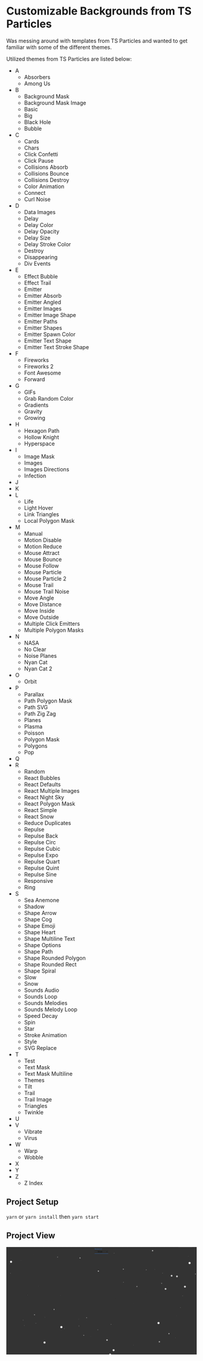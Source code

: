 # Customizable Backgrounds from TS Particles

Was messing around with templates from TS Particles and wanted to get familiar with some of the different themes.

Utilized themes from TS Particles are listed below:

- A
  - Absorbers
  - Among Us
- B
  - Background Mask
  - Background Mask Image
  - Basic
  - Big
  - Black Hole
  - Bubble
- C
  - Cards
  - Chars
  - Click Confetti
  - Click Pause
  - Collisions Absorb
  - Collisions Bounce
  - Collisions Destroy
  - Color Animation
  - Connect
  - Curl Noise
- D
  - Data Images
  - Delay
  - Delay Color
  - Delay Opacity
  - Delay Size
  - Delay Stroke Color
  - Destroy
  - Disappearing
  - Div Events
- E
  - Effect Bubble
  - Effect Trail
  - Emitter
  - Emitter Absorb
  - Emitter Angled
  - Emitter Images
  - Emitter Image Shape
  - Emitter Paths
  - Emitter Shapes
  - Emitter Spawn Color
  - Emitter Text Shape
  - Emitter Text Stroke Shape
- F
  - Fireworks
  - Fireworks 2
  - Font Awesome
  - Forward
- G
  - GIFs
  - Grab Random Color
  - Gradients
  - Gravity
  - Growing
- H
  - Hexagon Path
  - Hollow Knight
  - Hyperspace
- I
  - Image Mask
  - Images
  - Images Directions
  - Infection
- J
- K
- L
  - Life
  - Light Hover
  - Link Triangles
  - Local Polygon Mask
- M
  - Manual
  - Motion Disable
  - Motion Reduce
  - Mouse Attract
  - Mouse Bounce
  - Mouse Follow
  - Mouse Particle
  - Mouse Particle 2
  - Mouse Trail
  - Mouse Trail Noise
  - Move Angle
  - Move Distance
  - Move Inside
  - Move Outside
  - Multiple Click Emitters
  - Multiple Polygon Masks
- N
  - NASA
  - No Clear
  - Noise Planes
  - Nyan Cat
  - Nyan Cat 2
- O
  - Orbit
- P
  - Parallax
  - Path Polygon Mask
  - Path SVG
  - Path Zig Zag
  - Planes
  - Plasma
  - Poisson
  - Polygon Mask
  - Polygons
  - Pop
- Q
- R
  - Random
  - React Bubbles
  - React Defaults
  - React Multiple Images
  - React Night Sky
  - React Polygon Mask
  - React Simple
  - React Snow
  - Reduce Duplicates
  - Repulse
  - Repulse Back
  - Repulse Circ
  - Repulse Cubic
  - Repulse Expo
  - Repulse Quart
  - Repulse Quint
  - Repulse Sine
  - Responsive
  - Ring
- S
  - Sea Anemone
  - Shadow
  - Shape Arrow
  - Shape Cog
  - Shape Emoji
  - Shape Heart
  - Shape Multiline Text
  - Shape Options
  - Shape Path
  - Shape Rounded Polygon
  - Shape Rounded Rect
  - Shape Spiral
  - Slow
  - Snow
  - Sounds Audio
  - Sounds Loop
  - Sounds Melodies
  - Sounds Melody Loop
  - Speed Decay
  - Spin
  - Star
  - Stroke Animation
  - Style
  - SVG Replace
- T
  - Test
  - Text Mask
  - Text Mask Multiline
  - Themes
  - Tilt
  - Trail
  - Trail Image
  - Triangles
  - Twinkle
- U
- V
  - Vibrate
  - Virus
- W
  - Warp
  - Wobble
- X
- Y
- Z
  - Z Index

## Project Setup

`yarn` or `yarn install`
then
`yarn start`

## Project View

![Screenshot](screenshot.png)
